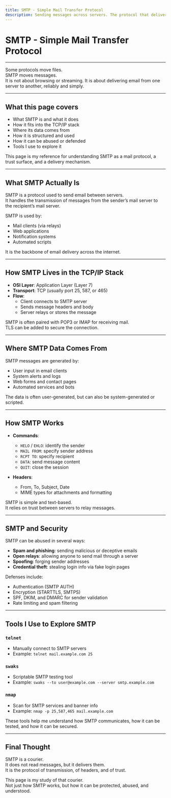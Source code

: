```yaml
---
title: SMTP - Simple Mail Transfer Protocol
description: Sending messages across servers. The protocol that delivers email from origin to destination.
---
```


# SMTP - Simple Mail Transfer Protocol

---

Some protocols move files.  
SMTP moves messages.  
It is not about browsing or streaming. 
It is about delivering email from one server to another, reliably and simply.

---

## What this page covers

- What SMTP is and what it does  
- How it fits into the TCP/IP stack  
- Where its data comes from  
- How it is structured and used  
- How it can be abused or defended  
- Tools I use to explore it  

This page is my reference for understanding SMTP 
as a mail protocol, a trust surface, and a delivery mechanism.

---

## What SMTP Actually Is

SMTP is a protocol used to send email between servers.  
It handles the transmission of messages from the sender’s mail server to the recipient’s mail server.

SMTP is used by:

- Mail clients (via relays)  
- Web applications  
- Notification systems  
- Automated scripts

It is the backbone of email delivery across the internet.

---

## How SMTP Lives in the TCP/IP Stack

- **OSI Layer**: Application Layer (Layer 7)  
- **Transport**: TCP (usually port 25, 587, or 465)  
- **Flow**:
  - Client connects to SMTP server  
  - Sends message headers and body  
  - Server relays or stores the message

SMTP is often paired with POP3 or IMAP for receiving mail.  
TLS can be added to secure the connection.

---

## Where SMTP Data Comes From

SMTP messages are generated by:

- User input in email clients  
- System alerts and logs  
- Web forms and contact pages  
- Automated services and bots

The data is often user-generated, but can also be system-generated or scripted.

---

## How SMTP Works

- **Commands**:
  - `HELO` / `EHLO`: identify the sender  
  - `MAIL FROM`: specify sender address  
  - `RCPT TO`: specify recipient  
  - `DATA`: send message content  
  - `QUIT`: close the session

- **Headers**:
  - From, To, Subject, Date  
  - MIME types for attachments and formatting

SMTP is simple and text-based.  
It relies on trust between servers to relay messages.

---

## SMTP and Security

SMTP can be abused in several ways:

- **Spam and phishing**: sending malicious or deceptive emails  
- **Open relays**: allowing anyone to send mail through a server  
- **Spoofing**: forging sender addresses  
- **Credential theft**: stealing login info via fake login pages

Defenses include:

- Authentication (SMTP AUTH)  
- Encryption (STARTTLS, SMTPS)  
- SPF, DKIM, and DMARC for sender validation  
- Rate limiting and spam filtering

---

## Tools I Use to Explore SMTP

### `telnet`
- Manually connect to SMTP servers  
- Example: `telnet mail.example.com 25`

### `swaks`
- Scriptable SMTP testing tool  
- Example: `swaks --to user@example.com --server smtp.example.com`

### `nmap`
- Scan for SMTP services and banner info  
- Example: `nmap -p 25,587,465 mail.example.com`

These tools help me understand how SMTP communicates, how it can be tested, and how it can be secured.

---

## Final Thought

SMTP is a courier.  
It does not read messages, but it delivers them.  
It is the protocol of transmission, of headers, and of trust.

This page is my study of that courier.  
Not just how SMTP works, but how it can be protected, abused, and understood.

